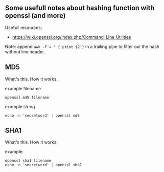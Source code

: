 Some usefull notes about hashing function with openssl (and more)
----------------------------------------------------------------------

Usefull resources:
 - https://wiki.openssl.org/index.php/Command_Line_Utilities

Note: append `awk -F'= ' {'print $2'}` in a trailing pipe to filter out the hash without line header.

MD5
---

What's this.
How it works.

example filename
````
openssl md5 filename
````

example string
````
echo -n 'secretword' | openssl md5 
````

SHA1
---

What's this.
How it works.

example:
````
openssl sha1 filename
echo -n 'secretword' | openssl sha1
````
